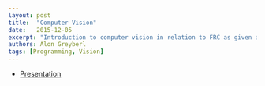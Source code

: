 ```yaml
---
layout: post
title:  "Computer Vision"
date:   2015-12-05
excerpt: "Introduction to computer vision in relation to FRC as given at the FRC NC Workshop at JCC."
authors: Alon Greyberl
tags: [Programming, Vision]
---
```

<ul style="text-align:left">
  <li><a href="https://drive.google.com/file/d/0B1mY_tKJJYOXM2dsRFc4TXZBbEU/view?usp=sharing" target="\_blank">Presentation</a></li>
</ul>
